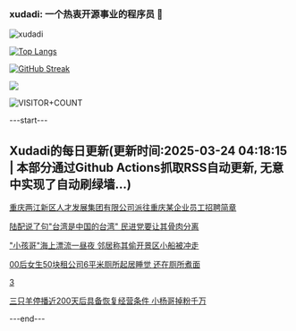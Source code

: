 ### xudadi: 一个热衷开源事业的程序员 👋

![xudadi](https://github-readme-stats-git-masterorgs-github-readme-stats-team.vercel.app/api?username=xudadi)

[![Top Langs](https://github-readme-stats.vercel.app/api/top-langs/?username=xudadi)](https://github.com/anuraghazra/github-readme-stats)

[![GitHub Streak](https://streak-stats.demolab.com?user=xudadi&locale=zh_Hans)](https://git.io/streak-stats)

![](https://raw.githubusercontent.com/xudadi/xudadi/main/assets/github-contribution-grid-snake.svg)

![VISITOR+COUNT](https://komarev.com/ghpvc/?username=xudadi&label=VISITOR+COUNT)


---start---

## Xudadi的每日更新(更新时间:2025-03-24 04:18:15 | 本部分通过Github Actions抓取RSS自动更新, 无意中实现了自动刷绿墙...)

[重庆两江新区人才发展集团有限公司派往重庆某企业员工招聘简章](https://www.gongkaoleida.com/article/2331933)

[陆配说了句"台湾是中国的台湾" 民进党要让其骨肉分离](https://m.163.com/news/article/JRC3PT3S0514R9OJ.html)

["小孩哥"海上漂流一昼夜 邻居称其偷开景区小船被冲走](https://m.163.com/news/article/JRC1KMO500019B3E.html)

[00后女生50块租公司6平米厕所起居睡觉 还在厕所煮面](https://m.163.com/news/article/JRBM9SJN0534P59R.html)

[3](https://m.163.com/touch/news/sub/domestic)

[三只羊停播近200天后具备恢复经营条件 小杨哥掉粉千万](https://m.163.com/news/article/JRBVNUGV0519APGA.html)

---end---
